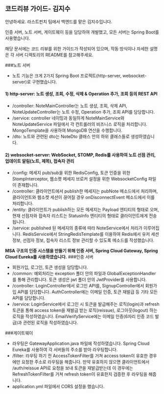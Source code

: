## 코드리뷰 가이드- 김지수

안녕하세요. 라스트펀치 팀에서 백엔드를 맡은 김지수입니다.

인증 서버, 노트 서버, 게이트웨이 등을 담당하여 개발했고, 모든 서버는 Spring Boot를 사용했습니다.

해당 문서에는 코드 리뷰를 위한 가이드가 작성되어 있으며, 작동 방식이나 자세한 설명은 각 서버 디렉토리의 README를 참고해주세요.

###노트 서버
- 노트 기능은 크게 2가지 Spring Boot 프로젝트(http-server, websocket-server)로 구현했습니다.
#### 1) http-server: 노트 생성, 조회, 수정, 삭제 & Operation 추가, 조회 등의 REST API
- /controller: NoteMainController는 노트 생성, 조회, 삭제 API, NoteUpdateController는 노트 수정, Operation 추가, 조회 API를 담당합니다.
- /service: controller 네이밍과 동일하게 NoteMainService와 NoteUpdateService 파일에서 각 컨트롤러의 비즈니스 로직을 처리합니다. MongoTemplate을 사용하여 MongoDB 연산을 수행합니다.
- /dto: 노트와 관련된 dto는 NoteDto 클래스 안의 하위 클래스들로 생성하였습니다.

#### 2) websocket-server: WebSocket, STOMP, Redis를 사용하여 노트 선점 관리, 업데이트 알림(노트, 제목), 접속자 관리
- /config: 메세지 pub/sub을 위한 RedisConfig, 토큰 인증을 위한 StompInterceptor, 웹소켓 메세지 브로커 설정을 위한 WebsocketConfig 파일이 존재합니다.
- /controller: 클라이언트에서 publish한 메세지는 pubNote 메소드에서 처리하며, 클라이언트와 웹소켓 세션이 끊어질 경우 onDisconnectEvent 메소드에서 이를 처리합니다.
- /entity: 클라이언트가 publish하는 모든 메세지는 Payload 엔티티의 형태로 오며, 현재 선점자와 접속자 리스트는 StatusInfo 엔티티의 형태로 클라이언트에게 전송됩니다.
- /service: published 된 메세지의 종류에 따라 NoteService에서 처리가 이루어집니다.
  RedisService에서 StringRedisTemplate를 이용하여 Redis에서 유저 세션 정보, 선점자 정보, 접속자 리스트 정보 관리할 수 있도록 메소드를 작성했습니다.


<b>MSA 구조의 인증 시스템을 만들기 위해 인증 서버, Spring Cloud Gateway, Spring Cloud Eureka를 사용하였습니다.</b>
###인증 서버
- 회원가입, 로그인, 토큰 생성을 담당합니다.
- /common: 예외처리는 exception 폴더 안의 파일과 GlobalExceptionHandler를 통해 관리합니다. 토큰 생성은 jwt 폴더 안의 JwtProvider를 사용합니다.
- /controller: LoginController에서 로그인 API를, SignupController에서 회원가입 API를 담당합니다. AuthController에는 이메일 인증, 토큰 재발급 등 기타 모든 API를 담당합니다.
- /service: LoginService에서 로그인 시 토큰을 발급해주는 로직(login)과 refresh 토큰을 통해 access token을 재발급 받는 로직(reissue), 로그아웃(logout) 하는 로직을 작성하였습니다.
  EmailVerifyService에는 이메일 인증(6자리 인증 코드 발급)과 관련된 로직을 작성하였습니다.

###게이트웨이
- 라우팅은 GatewayApplication.java 파일에 작성하였습니다. Spring Cloud Eureka를 사용하여 각 서버들의 주소를 받아 라우팅합니다.
- /filter: 라우팅 하기 전 AccessTokenFilter를 거쳐 access token이 유효한 경우에만 요청한 주소로 라우팅을 해줍니다.
  만약 유효하지 않으면 클라이언트에서 /auth/reissue API로 요청을 보내 토큰을 재발급받는데 이 경우에는 RefreshTokenFilter를 거쳐 refresh token이 유효한지 검증한 후 라우팅을 해줍니다.
- application.yml 파일에서 CORS 설정을 했습니다.
